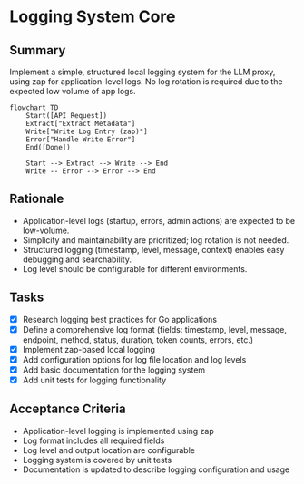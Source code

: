 # Logging System Core

## Summary
Implement a simple, structured local logging system for the LLM proxy, using zap for application-level logs. No log rotation is required due to the expected low volume of app logs.

```mermaid
flowchart TD
    Start([API Request])
    Extract["Extract Metadata"]
    Write["Write Log Entry (zap)"]
    Error["Handle Write Error"]
    End([Done])

    Start --> Extract --> Write --> End
    Write -- Error --> Error --> End
```

## Rationale
- Application-level logs (startup, errors, admin actions) are expected to be low-volume.
- Simplicity and maintainability are prioritized; log rotation is not needed.
- Structured logging (timestamp, level, message, context) enables easy debugging and searchability.
- Log level should be configurable for different environments.

## Tasks
- [x] Research logging best practices for Go applications
- [x] Define a comprehensive log format (fields: timestamp, level, message, endpoint, method, status, duration, token counts, errors, etc.)
- [x] Implement zap-based local logging
- [x] Add configuration options for log file location and log levels
- [x] Add basic documentation for the logging system
- [x] Add unit tests for logging functionality

## Acceptance Criteria
- Application-level logging is implemented using zap
- Log format includes all required fields
- Log level and output location are configurable
- Logging system is covered by unit tests
- Documentation is updated to describe logging configuration and usage 